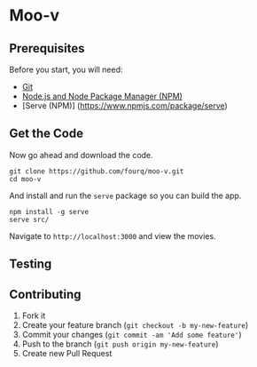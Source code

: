 Moo-v
=====

Prerequisites
-------------
Before you start, you will need:
* [Git](http://git-scm.com/book/en/v2/Getting-Started-Installing-Git)
* [Node.js and Node Package Manager (NPM)](https://nodejs.org/download/)
* [Serve (NPM)] (https://www.npmjs.com/package/serve)

Get the Code
------------
Now go ahead and download the code.
```
git clone https://github.com/fourq/moo-v.git
cd moo-v
```

And install and run the `serve` package so you can build the app.

```
npm install -g serve
serve src/
```

Navigate to `http://localhost:3000` and view the movies.

Testing
-------


## Contributing

1. Fork it
2. Create your feature branch (`git checkout -b my-new-feature`)
3. Commit your changes (`git commit -am 'Add some feature'`)
4. Push to the branch (`git push origin my-new-feature`)
5. Create new Pull Request
